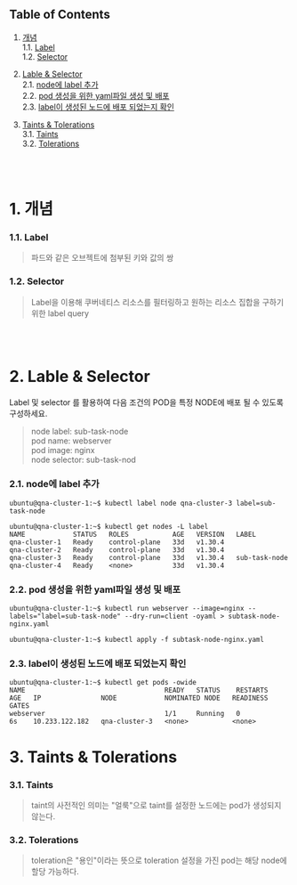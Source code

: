 ## Table of Contents

1. [개념](#1)<br>
  1.1. [Label](#1.1)<br>
  1.2. [Selector](#1.2)<br>

2. [Lable & Selector](#2)<br>
  2.1. [node에 label 추가](#2.1)<br>
  2.2. [pod 생성을 위한 yaml파일 생성 및 배포](#2.2)<br>
  2.3. [label이 생성된 노드에 배포 되었는지 확인](#2.3)<br>

3. [Taints & Tolerations](#3)<br>
  3.1. [Taints](#3.1)<br>
  3.2. [Tolerations](#3.2)<br>

<br>
<br>


# <div id='1'> 1. 개념

### <div id='1.1'> 1.1. Label
> 파드와 같은 오브젝트에 첨부된 키와 값의 쌍

### <div id='1.2'> 1.2. Selector
> Label을 이용해 쿠버네티스 리소스를 필터링하고 원하는 리소스 집합을 구하기 위한 label query

<br>
<br>

# <div id='2'> 2. Lable & Selector
Label 및 selector 를 활용하여 다음 조건의 POD을 특정 NODE에 배포 될 수 있도록 구성하세요.
<br>
> node label: sub-task-node <br>
> pod name: webserver <br>
> pod image: nginx <br>
> node selector: sub-task-nod


### <div id='2.1'> 2.1. node에 label 추가

```
ubuntu@qna-cluster-1:~$ kubectl label node qna-cluster-3 label=sub-task-node

ubuntu@qna-cluster-1:~$ kubectl get nodes -L label
NAME            STATUS   ROLES           AGE   VERSION   LABEL
qna-cluster-1   Ready    control-plane   33d   v1.30.4   
qna-cluster-2   Ready    control-plane   33d   v1.30.4   
qna-cluster-3   Ready    control-plane   33d   v1.30.4   sub-task-node
qna-cluster-4   Ready    <none>          33d   v1.30.4   
```

### <div id='2.2'> 2.2. pod 생성을 위한 yaml파일 생성 및 배포
```
ubuntu@qna-cluster-1:~$ kubectl run webserver --image=nginx --labels="label=sub-task-node" --dry-run=client -oyaml > subtask-node-nginx.yaml

ubuntu@qna-cluster-1:~$ kubectl apply -f subtask-node-nginx.yaml
```

### <div id='2.3'> 2.3. label이 생성된 노드에 배포 되었는지 확인

```
ubuntu@qna-cluster-1:~$ kubectl get pods -owide
NAME                                   READY   STATUS    RESTARTS       AGE   IP               NODE            NOMINATED NODE   READINESS GATES
webserver                              1/1     Running   0              6s    10.233.122.182   qna-cluster-3   <none>           <none>
```



# <div id='3'> 3. Taints & Tolerations

### <div id='3.1'> 3.1. Taints
> taint의 사전적인 의미는 "얼룩"으로 taint를 설정한 노드에는 pod가 생성되지 않는다.
### <div id='3.2'> 3.2. Tolerations
> toleration은 "용인"이라는 뜻으로 toleration 설정을 가진 pod는 해당 node에 할당 가능하다.



